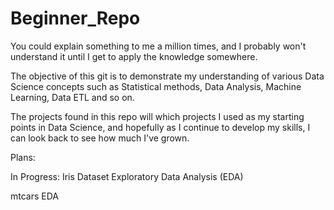 # Beginner_Repo
You could explain something to me a million times, and I probably won't understand it until I get to apply the knowledge somewhere. 

The objective of this git is to demonstrate my understanding of various Data Science concepts such as Statistical methods, Data Analysis, Machine Learning, Data ETL and so on.

The projects found in this repo will which projects I used as my starting points in Data Science, and hopefully as I continue to develop my skills, I can look back to see how much I've grown. 

Plans:

In Progress: Iris Dataset Exploratory Data Analysis (EDA)

mtcars EDA
